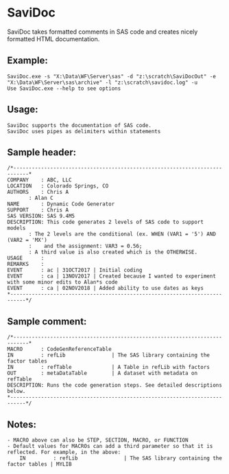 # SaviDoc
SaviDoc takes formatted comments in SAS code and creates nicely formatted HTML documentation.

## Example:

	SaviDoc.exe -s "X:\Data\WF\Server\sas" -d "z:\scratch\SaviDocOut" -e "X:\Data\WF\Server\sas\archive" -l "z:\scratch\savidoc.log" -u
	Use SaviDoc.exe --help to see options


## Usage:

	SaviDoc supports the documentation of SAS code.
	SaviDoc uses pipes as delimiters within statements


## Sample header:

	/*---------------------------------------------------------------------------*
	COMPANY    : ABC, LLC                                                  
	LOCATION   : Colorado Springs, CO                                             
	AUTHORS    : Chris A 
		   : Alan C                                                  
	NAME       : Dynamic Code Generator 
	SUPPORT    : Chris A                                                    
	SAS VERSION: SAS 9.4M5                                                        
	DESCRIPTION: This code generates 2 levels of SAS code to support models        
		   : The 2 levels are the conditional (ex. WHEN (VAR1 = '5') AND (VAR2 = 'MX')
		   :    and the assignment: VAR3 = 0.56;
		   : A third value is also created which is the OTHERWISE.
	USAGE      :                                                                 
	REMARKS    :  
	EVENT      : ac | 31OCT2017 | Initial coding                                
	EVENT      : ca | 13NOV2017 | Created because I wanted to experiment with some minor edits to Alan*s code
	EVENT      : ca | 02NOV2018 | Added ability to use dates as keys
	*---------------------------------------------------------------------------*/

## Sample comment:


	/*---------------------------------------------------------------------------*
	MACRO      : CodeGenReferenceTable
	IN         : refLib               | The SAS library containing the factor tables
	IN         : refTable             | A Table in refLib with factors
	OUT        : metaDataTable        | A dataset with metadata on refTable
	DESCRIPTION: Runs the code generation steps. See detailed descriptions below.
	*---------------------------------------------------------------------------*/

## Notes:

	- MACRO above can also be STEP, SECTION, MACRO, or FUNCTION
	- Default values for MACROs can add a third parameter so that it is reflected. For example, in the above:
		IN         : refLib               | The SAS library containing the factor tables | MYLIB
